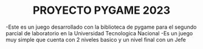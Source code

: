 <h1 align="center">PROYECTO PYGAME 2023</h1>
-Este es un juego desarrollado con la biblioteca de pygame para el segundo parcial de laboratorio en la Universidad Tecnologica Nacional
-Es un juego muy simple que cuenta con 2 niveles basico y un nivel final con un Jefe
